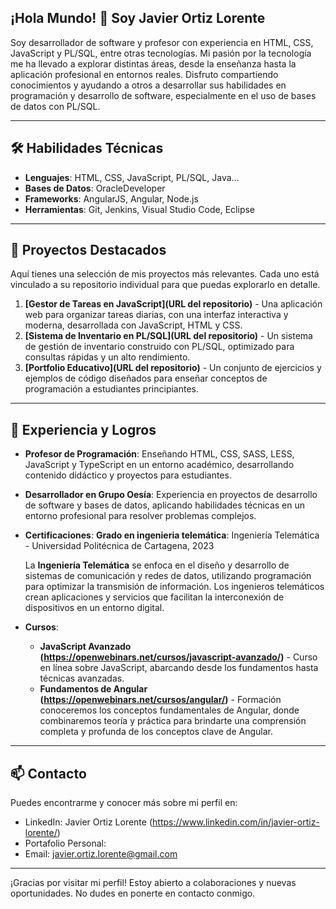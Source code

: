 ## ¡Hola Mundo! 👋 Soy Javier Ortiz Lorente

Soy desarrollador de software y profesor con experiencia en HTML, CSS, JavaScript y PL/SQL, entre otras tecnologías. Mi pasión por la tecnología me ha llevado a explorar distintas áreas, desde la enseñanza hasta la aplicación profesional en entornos reales. Disfruto compartiendo conocimientos y ayudando a otros a desarrollar sus habilidades en programación y desarrollo de software, especialmente en el uso de bases de datos con PL/SQL.

---

## 🛠️ Habilidades Técnicas

- **Lenguajes**: HTML, CSS, JavaScript, PL/SQL, Java...
- **Bases de Datos**: OracleDeveloper
- **Frameworks**: AngularJS, Angular, Node.js
- **Herramientas**: Git, Jenkins, Visual Studio Code, Eclipse

---

## 🚀 Proyectos Destacados

Aquí tienes una selección de mis proyectos más relevantes. Cada uno está vinculado a su repositorio individual para que puedas explorarlo en detalle.

1. **[Gestor de Tareas en JavaScript](URL del repositorio)** - Una aplicación web para organizar tareas diarias, con una interfaz interactiva y moderna, desarrollada con JavaScript, HTML y CSS.
2. **[Sistema de Inventario en PL/SQL](URL del repositorio)** - Un sistema de gestión de inventario construido con PL/SQL, optimizado para consultas rápidas y un alto rendimiento.
3. **[Portfolio Educativo](URL del repositorio)** - Un conjunto de ejercicios y ejemplos de código diseñados para enseñar conceptos de programación a estudiantes principiantes.

---

## 💼 Experiencia y Logros

- **Profesor de Programación**: Enseñando HTML, CSS, SASS, LESS, JavaScript y TypeScript en un entorno académico, desarrollando contenido didáctico y proyectos para estudiantes.
- **Desarrollador en Grupo Oesía**: Experiencia en proyectos de desarrollo de software y bases de datos, aplicando habilidades técnicas en un entorno profesional para resolver problemas complejos.
- **Certificaciones**:
  **Grado en ingenieria telemática**: Ingeniería Telemática - Universidad Politécnica de Cartagena, 2023
  
  La **Ingeniería Telemática** se enfoca en el diseño y desarrollo de sistemas de comunicación y redes de datos, utilizando programación para optimizar la transmisión de información. Los ingenieros telemáticos crean aplicaciones y servicios que facilitan la interconexión de dispositivos en un entorno digital.

- **Cursos**:
  - **JavaScript Avanzado (https://openwebinars.net/cursos/javascript-avanzado/)** - Curso en línea sobre JavaScript, abarcando desde los fundamentos hasta técnicas avanzadas.
  - **Fundamentos de Angular (https://openwebinars.net/cursos/angular/)** - Formación conoceremos los conceptos fundamentales de Angular, donde combinaremos teoría y práctica para brindarte una comprensión completa y profunda de los conceptos clave de Angular.
---

## 📫 Contacto

Puedes encontrarme y conocer más sobre mi perfil en:
- LinkedIn: Javier Ortiz Lorente (https://www.linkedin.com/in/javier-ortiz-lorente/)
- Portafolio Personal: 
- Email: javier.ortiz.lorente@gmail.com

---

¡Gracias por visitar mi perfil! Estoy abierto a colaboraciones y nuevas oportunidades. No dudes en ponerte en contacto conmigo.
